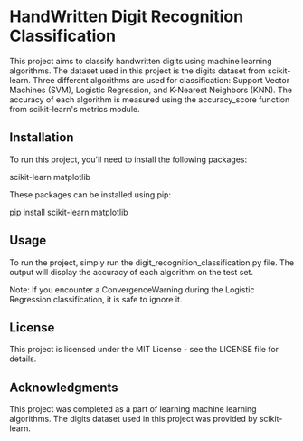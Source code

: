 # HandWritten Digit Recognition Classification
This project aims to classify handwritten digits using machine learning algorithms. The dataset used in this project is the digits dataset from scikit-learn. Three different algorithms are used for classification: Support Vector Machines (SVM), Logistic Regression, and K-Nearest Neighbors (KNN). The accuracy of each algorithm is measured using the accuracy_score function from scikit-learn's metrics module.

## Installation
To run this project, you'll need to install the following packages:

scikit-learn
matplotlib

These packages can be installed using pip:

pip install scikit-learn matplotlib

## Usage
To run the project, simply run the digit_recognition_classification.py file. The output will display the accuracy of each algorithm on the test set.

Note: If you encounter a ConvergenceWarning during the Logistic Regression classification, it is safe to ignore it.

## License
This project is licensed under the MIT License - see the LICENSE file for details.

## Acknowledgments
This project was completed as a part of learning machine learning algorithms. The digits dataset used in this project was provided by scikit-learn.